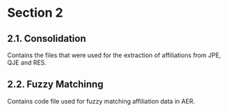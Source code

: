 # Section 2

## 2.1. Consolidation
Contains the files that were used for the extraction of affiliations from JPE, QJE and RES. 

## 2.2. Fuzzy Matchinng
Contains code file used for fuzzy matching affiliation data in AER.